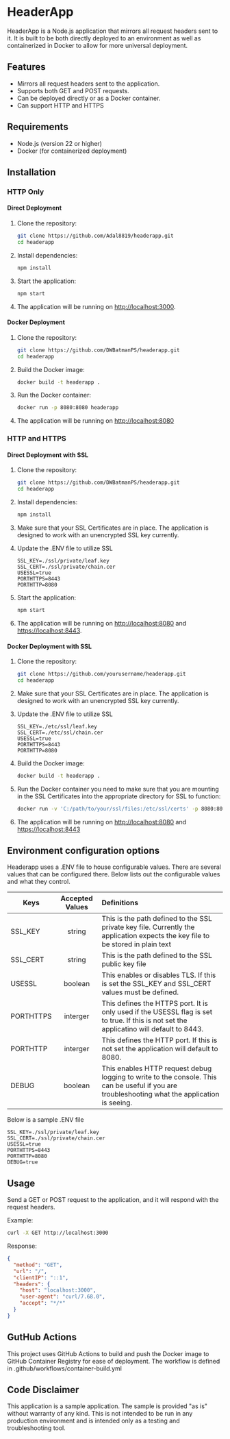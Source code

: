 # HeaderApp

HeaderApp is a Node.js application that mirrors all request headers sent to it. It is built to be both directly deployed to an environment as well as containerized in Docker to allow for more universal deployment.

## Features

- Mirrors all request headers sent to the application.
- Supports both GET and POST requests.
- Can be deployed directly or as a Docker container.
- Can support HTTP and HTTPS

## Requirements

- Node.js (version 22 or higher)
- Docker (for containerized deployment)

## Installation

### HTTP Only

#### Direct Deployment

1. Clone the repository:

   ```sh
   git clone https://github.com/Adal8819/headerapp.git
   cd headerapp

2. Install dependencies:

   ```sh
   npm install

3. Start the application:

   ```sh
   npm start

4. The application will be running on [http://localhost:3000](http://localhost:3000).

#### Docker Deployment

1. Clone the repository:

   ```sh
   git clone https://github.com/DWBatmanPS/headerapp.git
   cd headerapp


2. Build the Docker image:

   ```sh
   docker build -t headerapp .
   
3. Run the Docker container:

   ```sh
   docker run -p 8080:8080 headerapp

4. The application will be running on [http://localhost:8080](http://localhost:8080)

### HTTP and HTTPS

#### Direct Deployment with SSL

1. Clone the repository:

   ```sh
   git clone https://github.com/DWBatmanPS/headerapp.git
   cd headerapp

2. Install dependencies:

   ```sh
   npm install

3. Make sure that your SSL Certificates are in place. The application is designed to work with an unencrypted SSL key currently.

4. Update the .ENV file to utilize SSL

   ```text
   SSL_KEY=./ssl/private/leaf.key
   SSL_CERT=./ssl/private/chain.cer
   USESSL=true
   PORTHTTPS=8443
   PORTHTTP=8080
   ```

5. Start the application:

   ```sh
   npm start

6. The application will be running on [http://localhost:8080](http://localhost:8080) and [https://localhost:8443](https://localhost:8443).

#### Docker Deployment with SSL

1. Clone the repository:

   ```sh
   git clone https://github.com/yourusername/headerapp.git
   cd headerapp

2. Make sure that your SSL Certificates are in place. The application is designed to work with an unencrypted SSL key currently.

3. Update the .ENV file to utilize SSL

   ```text
   SSL_KEY=./etc/ssl/leaf.key
   SSL_CERT=./etc/ssl/chain.cer
   USESSL=true
   PORTHTTPS=8443
   PORTHTTP=8080
   ```

4. Build the Docker image:

   ```sh
   docker build -t headerapp .
   
5. Run the Docker container you need to make sure that you are mounting in the SSL Certificates into the appropriate directory for SSL to function:

   ```sh
   docker run -v 'C:/path/to/your/ssl/files:/etc/ssl/certs' -p 8080:8080 -p 8443:8443 headerapp

6. The application will be running on [http://localhost:8080](http://localhost:8080) and [https://localhost:8443](https://localhost:8443)

## Environment configuration options

Headerapp uses a .ENV file to house configurable values. There are several values that can be configured there. Below lists out the configurable values and what they control.

| Keys | Accepted Values | Definitions|
|-----------|:-----------:|:-----------|
| SSL_KEY | string | This is the path defined to the SSL private key file. Currently the application expects the key file to be stored in plain text |
| SSL_CERT | string | This is the path defined to the SSL public key file |
| USESSL | boolean | This enables or disables TLS. If this is set the SSL_KEY and SSL_CERT values must be defined. |
| PORTHTTPS | interger | This defines the HTTPS port. It is only used if the USESSL flag is set to true. If this is not set the applicatino will default to 8443. |
| PORTHTTP | interger | This defines the HTTP port. If this is not set the application will default to 8080. |
| DEBUG | boolean | This enables HTTP request debug logging to write to the console. This can be useful if you are troubleshooting what the application is seeing. |

Below is a sample .ENV file

``` text
SSL_KEY=./ssl/private/leaf.key
SSL_CERT=./ssl/private/chain.cer
USESSL=true
PORTHTTPS=8443
PORTHTTP=8080
DEBUG=true
```

## Usage

Send a GET or POST request to the application, and it will respond with the request headers.

Example:

```sh
curl -X GET http://localhost:3000
```

Response:

```json
{
  "method": "GET",
  "url": "/",
  "clientIP": "::1",
  "headers": {
    "host": "localhost:3000",
    "user-agent": "curl/7.68.0",
    "accept": "*/*"
  }
}
```

## GutHub Actions

This project uses GitHub Actions to build and push the Docker image to GitHub Container Registry for ease of deployment. The workflow is defined in .github/workflows/container-build.yml

## Code Disclaimer

This application is a sample application. The sample is provided "as is" without warranty of any kind. This is not intended to be run in any production environment and is intended only as a testing and troubleshooting tool.
